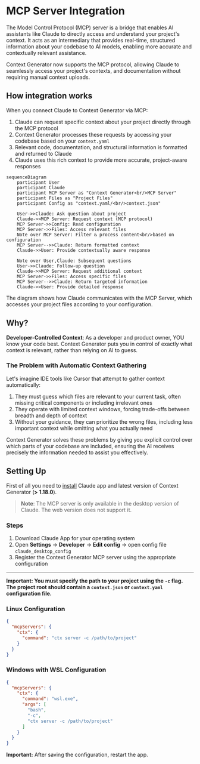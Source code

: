 # MCP Server Integration

The Model Control Protocol (MCP) server is a bridge that enables AI assistants like Claude to directly access and
understand your project's context. It acts as an intermediary that provides real-time, structured information about your
codebase to AI models, enabling more accurate and contextually relevant assistance.

Context Generator now supports the MCP protocol, allowing Claude to seamlessly access your project's contexts, and
documentation without requiring manual context uploads.

## How integration works

When you connect Claude to Context Generator via MCP:

1. Claude can request specific context about your project directly through the MCP protocol
2. Context Generator processes these requests by accessing your codebase based on your `context.yaml`
3. Relevant code, documentation, and structural information is formatted and returned to Claude
4. Claude uses this rich context to provide more accurate, project-aware responses

```mermaid
sequenceDiagram
    participant User
    participant Claude
    participant MCP Server as "Context Generator<br/>MCP Server"
    participant Files as "Project Files"
    participant Config as "context.yaml/<br/>context.json"
    
    User->>Claude: Ask question about project
    Claude->>MCP Server: Request context (MCP protocol)
    MCP Server->>Config: Read configuration
    MCP Server->>Files: Access relevant files
    Note over MCP Server: Filter & process content<br/>based on configuration
    MCP Server-->>Claude: Return formatted context
    Claude->>User: Provide contextually aware response
    
    Note over User,Claude: Subsequent questions
    User->>Claude: Follow-up question
    Claude->>MCP Server: Request additional context
    MCP Server->>Files: Access specific files
    MCP Server-->>Claude: Return targeted information
    Claude->>User: Provide detailed response
```

The diagram shows how Claude communicates with the MCP Server, which accesses your project files
according to your configuration.

## Why?

**Developer-Controlled Context**: As a developer and product owner, YOU know your code best. Context Generator puts you
in control of exactly what context is relevant, rather than relying on AI to guess.

### The Problem with Automatic Context Gathering

Let's imagine IDE tools like Cursor that attempt to gather context automatically:

1. They must guess which files are relevant to your current task, often missing critical components or including
   irrelevant ones
2. They operate with limited context windows, forcing trade-offs between breadth and depth of context
3. Without your guidance, they can prioritize the wrong files, including less important context while omitting what you
   actually need

Context Generator solves these problems by giving you explicit control over which parts of your codebase are included,
ensuring the AI receives precisely the information needed to assist you effectively.

## Setting Up

First of all you need to [install](https://claude.ai/download) Claude app and latest version of Context Generator (**>
1.18.0**).

> **Note**: The MCP server is only available in the desktop version of Claude. The web version does not support it.
>

### Steps

1. Download Claude App for your operating system
2. Open **Settings** → **Developer** → **Edit config** → open config file `claude_desktop_config`
3. Register the Context Generator MCP server using the appropriate configuration

--- 

**Important: You must specify the path to your project using the `-c` flag. The project root should contain a
`context.json` or `context.yaml` configuration file.**

### Linux Configuration

```json
{
  "mcpServers": {
    "ctx": {
      "command": "ctx server -c /path/to/project"
    }
  }
}
```

### Windows with WSL Configuration

```json
{
  "mcpServers": {
    "ctx": {
      "command": "wsl.exe",
      "args": [
        "bash",
        "-c",
        "ctx server -c /path/to/project"
      ]
    }
  }
}
```

**Important:** After saving the configuration, restart the app.